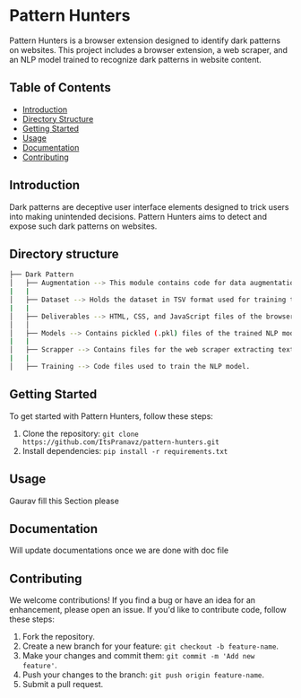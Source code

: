 # Pattern Hunters

Pattern Hunters is a browser extension designed to identify dark patterns on websites. This project includes a browser extension, a web scraper, and an NLP model trained to recognize dark patterns in website content.

## Table of Contents

- [Introduction](#introduction)
- [Directory Structure](#directory-structure)
- [Getting Started](#getting-started)
- [Usage](#usage)
- [Documentation](#documentation)
- [Contributing](#contributing)

## Introduction

Dark patterns are deceptive user interface elements designed to trick users into making unintended decisions. Pattern Hunters aims to detect and expose such dark patterns on websites.

## Directory structure
```bash
├── Dark Pattern
│   ├── Augmentation --> This module contains code for data augmentation using contextualized word embeddings.
|   |
│   ├── Dataset --> Holds the dataset in TSV format used for training the NLP model.
|   |
│   ├── Deliverables --> HTML, CSS, and JavaScript files of the browser extension.
│   │   
│   ├── Models --> Contains pickled (.pkl) files of the trained NLP model.
|   |
│   ├── Scrapper --> Contains files for the web scraper extracting text from webpages.
|   |
│   ├── Training --> Code files used to train the NLP model.
```

## Getting Started

To get started with Pattern Hunters, follow these steps:

1. Clone the repository: `git clone https://github.com/ItsPranavz/pattern-hunters.git`
2. Install dependencies: `pip install -r requirements.txt`

## Usage

Gaurav fill this Section please

## Documentation

Will update documentations once we are done with doc file

## Contributing

We welcome contributions! If you find a bug or have an idea for an enhancement, please open an issue. If you'd like to contribute code, follow these steps:

1. Fork the repository.
2. Create a new branch for your feature: `git checkout -b feature-name`.
3. Make your changes and commit them: `git commit -m 'Add new feature'`.
4. Push your changes to the branch: `git push origin feature-name`.
5. Submit a pull request.

